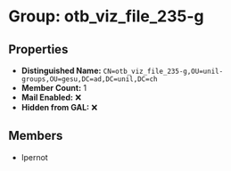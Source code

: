 # Group: otb_viz_file_235-g

## Properties

- **Distinguished Name:** `CN=otb_viz_file_235-g,OU=unil-groups,OU=gesu,DC=ad,DC=unil,DC=ch`
- **Member Count:** 1
- **Mail Enabled:** ❌
- **Hidden from GAL:** ❌

## Members

- lpernot
